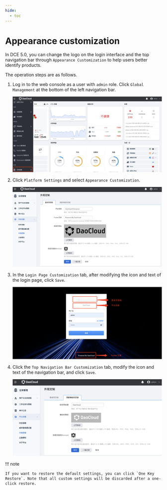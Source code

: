 ```yaml
---
hide:
  - toc
---
```


# Appearance customization

In DCE 5.0, you can change the logo on the login interface and the top navigation bar through `Appearance Customization` to help users better identify products.

The operation steps are as follows.

1. Log in to the web console as a user with `admin` role. Click `Global Management` at the bottom of the left navigation bar.

    ![Global Management](../../images/ws01.png)

2. Click `Platform Settings` and select `Appearance Customization`.

    ![Appearance customization](../../images/visual04.png)

3. In the `Login Page Customization` tab, after modifying the icon and text of the login page, click `Save`.

    ![Login Page](../../images/visual02.png)

4. Click the `Top Navigation Bar Customization` tab, modify the icon and text of the navigation bar, and click `Save`.

    ![Top Navigation Bar](../../images/visual06.png)

!!! note

    If you want to restore the default settings, you can click `One Key Restore`. Note that all custom settings will be discarded after a one-click restore.